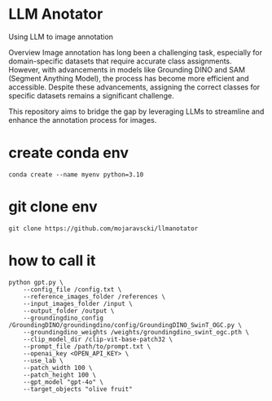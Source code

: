 # LLM Anotator
Using LLM to image annotation


Overview
Image annotation has long been a challenging task, especially for domain-specific datasets that require accurate class assignments. However, with advancements in models like Grounding DINO and SAM (Segment Anything Model), the process has become more efficient and accessible. Despite these advancements, assigning the correct classes for specific datasets remains a significant challenge.

This repository aims to bridge the gap by leveraging LLMs to streamline and enhance the annotation process for images.


# create conda env

```
conda create --name myenv python=3.10
```

# git clone env
```
git clone https://github.com/mojaravscki/llmanotator

```

# how to call it

```
python gpt.py \
    --config_file /config.txt \
    --reference_images_folder /references \
    --input_images_folder /input \
    --output_folder /output \
    --groundingdino_config /GroundingDINO/groundingdino/config/GroundingDINO_SwinT_OGC.py \
    --groundingdino_weights /weights/groundingdino_swint_ogc.pth \
    --clip_model_dir /clip-vit-base-patch32 \
    --prompt_file /path/to/prompt.txt \
    --openai_key <OPEN_API_KEY> \
    --use_lab \
    --patch_width 100 \
    --patch_height 100 \
    --gpt_model "gpt-4o" \
    --target_objects "olive fruit"
```
